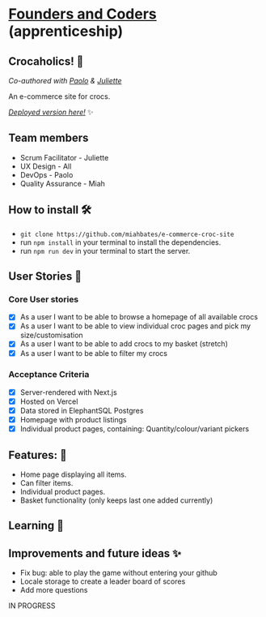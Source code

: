 # [Founders and Coders](https://www.foundersandcoders.com/) (apprenticeship) 

## Crocaholics! 🐊

*Co-authored with [Paolo](https://github.com/paologhidoni) & [Juliette](https://github.com/orgs/fac-23/people/julietteorpen)*

An e-commerce site for crocs.

[*Deployed version here!*](https://sleepy-meitner-5e2ffb.netlify.app/) :sparkles:

## Team members
* Scrum Facilitator - Juliette
* UX Design - All
* DevOps - Paolo
* Quality Assurance - Miah

## How to install 🛠️
* `git clone https://github.com/miahbates/e-commerce-croc-site`
* run `npm install` in your terminal to install the dependencies.
* run `npm run dev` in your terminal to start the server.

## User Stories :busts_in_silhouette:
### Core User stories
- [x] As a user I want to be able to browse a homepage of all available crocs
- [x] As a user I want to be able to view individual croc pages and pick my size/customisation
- [x] As a user I want to be able to add crocs to my basket (stretch)
- [x] As a user I want to be able to filter my crocs
### Acceptance Criteria
- [x] Server-rendered with Next.js
- [x] Hosted on Vercel
- [x] Data stored in ElephantSQL Postgres
- [x] Homepage with product listings
- [x] Individual product pages, containing: Quantity/colour/variant pickers
##

## Features: 🌟
* Home page displaying all items.
* Can filter items.
* Individual product pages.
* Basket functionality (only keeps last one added currently)

## Learning 🌱


## Improvements and future ideas ✨
- Fix bug: able to play the game without entering your github
- Locale storage to create a leader board of scores
- Add more questions


IN PROGRESS



